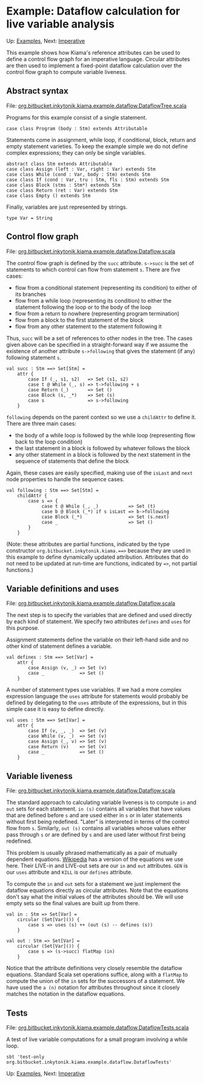 # Example: Dataflow calculation for live variable analysis

Up: [Examples](Examples.md), Next: [Imperative](Imperative.md)

This example shows how Kiama's reference attributes can be used to
define a control flow graph for an imperative language. Circular
attributes are then used to implement a fixed-point dataflow
calculation over the control flow graph to compute variable liveness.

## Abstract syntax

File: [org.bitbucket.inkytonik.kiama.example.dataflow.DataflowTree.scala](https://bitbucket.org/inkytonik/kiama/src/default/library/src/org/bitbucket/inkytonik/kiama/example/dataflow/DataflowTree.scala)

Programs for this example consist of a single statement.

```
case class Program (body : Stm) extends Attributable
```

Statements come in assignment, while loop, if conditional, block,
return and empty statement varieties. To keep the example simple we do
not define complex expressions; they can only be single variables.

```
abstract class Stm extends Attributable
case class Assign (left : Var, right : Var) extends Stm
case class While (cond : Var, body : Stm) extends Stm
case class If (cond : Var, tru : Stm, fls : Stm) extends Stm
case class Block (stms : Stm*) extends Stm
case class Return (ret : Var) extends Stm
case class Empty () extends Stm
```

Finally, variables are just represented by strings.

```
type Var = String
```

## Control flow graph

File: [org.bitbucket.inkytonik.kiama.example.dataflow.Dataflow.scala](https://bitbucket.org/inkytonik/kiama/src/default/library/src/org/bitbucket/inkytonik/kiama/example/dataflow/Dataflow.scala)

The control flow graph is defined by the `succ` attribute. `s->succ`
is the set of statements to which control can flow from statement `s`.
There are five cases:

  * flow from a conditional statement (representing its condition) to  either of its branches
  * flow from a while loop (representing its condition) to either the  statement following the loop or to the body of the loop
  * flow from a return to nowhere (representing program termination)
  * flow from a block to the first statement of the block
  * flow from any other statement to the statement following it

Thus, `succ` will be a set of references to other nodes in the tree.
The cases given above can be specified in a straight-forward way if we
assume the existence of another attribute `s->following` that gives
the statement (if any) following statement `s`.

```
val succ : Stm ==> Set[Stm] =
    attr {
        case If (_, s1, s2)   => Set (s1, s2)
        case t @ While (_, s) => t->following + s
        case Return (_)       => Set ()
        case Block (s, _*)    => Set (s)
        case s                => s->following
    }
```

`following` depends on the parent context so we use a `childAttr` to
define it. There are three main cases:

  * the body of a while loop is followed by the while loop (representing  flow back to the loop condition)
  * the last statement in a block is followed by whatever follows the block
  * any other statement in a block is followed by the next statement in the sequence of statements that define the block

Again, these cases are easily specified, making use of the `isLast` and
`next` node properties to handle the sequence cases.

```
val following : Stm ==> Set[Stm] =
    childAttr {
        case s => {
             case t @ While (_, _)           => Set (t)
             case b @ Block (_*) if s isLast => b->following
             case Block (_*)                 => Set (s.next)
             case _                          => Set ()
        }
    }
```

(Note: these attributes are partial functions, indicated by the type constructor
`org.bitbucket.inkytonik.kiama.==>` because they are used in this example to define dynamically updated
attribution. Attributes that do not need to be updated at run-time are functions,
indicated by `=>`, not partial functions.)

## Variable definitions and uses

File: [org.bitbucket.inkytonik.kiama.example.dataflow.Dataflow.scala](https://bitbucket.org/inkytonik/kiama/src/default/library/src/org/bitbucket/inkytonik/kiama/example/dataflow/Dataflow.scala)

The next step is to specify the variables that are defined and used
directly by each kind of statement. We specify two attributes
`defines` and `uses` for this purpose.

Assignment statements define the variable on their left-hand side and
no other kind of statement defines a variable.

```
val defines : Stm ==> Set[Var] =
    attr {
        case Assign (v, _) => Set (v)
        case _             => Set ()
    }
```

A number of statement types use variables. If we had a more complex
expression language the `uses` attribute for statements would probably
be defined by delegating to the `uses` attribute of the expressions,
but in this simple case it is easy to define directly.

```
val uses : Stm ==> Set[Var] =
    attr {
        case If (v, _, _)  => Set (v)
        case While (v, _)  => Set (v)
        case Assign (_, v) => Set (v)
        case Return (v)    => Set (v)
        case _             => Set ()
    }
```

## Variable liveness

File: [org.bitbucket.inkytonik.kiama.example.dataflow.Dataflow.scala](https://bitbucket.org/inkytonik/kiama/src/default/library/src/org/bitbucket/inkytonik/kiama/example/dataflow/Dataflow.scala)

The standard approach to calculating variable liveness is to compute
`in` and `out` sets for each statement. `in (s)` contains all
variables that have values that are defined before `s` and are used
either in `s` or in later statements without first being redefined.
"Later" is interpreted in terms of the control flow from `s`.
Similarly, `out (s)` contains all variables whose values either pass
through `s` or are defined by `s` and are used later without first
being redefined.

This problem is usually phrased mathematically as a pair of mutually
dependent equations.
[Wikipedia](http://en.wikipedia.org/wiki/Live_variable_analysis)
has a version of the equations we use here. Their LIVE-in and LIVE-out
sets are our `in` and `out` attributes.  `GEN` is our `uses` attribute
and `KILL` is our `defines` attribute.

To compute the `in` and `out` sets for a statement we just implement
the dataflow equations directly as circular attributes. Note that the
equations don't say what the initial values of the attributes should
be. We will use empty sets so the final values are built up from
there.

```
val in : Stm => Set[Var] =
    circular (Set[Var]()) {
        case s => uses (s) ++ (out (s) -- defines (s))
    }

val out : Stm => Set[Var] =
    circular (Set[Var]()) {
        case s => (s->succ) flatMap (in)
    }
```

Notice that the attribute definitions very closely resemble the
dataflow equations. Standard Scala set operations suffice, along with
a `flatMap` to compute the union of the `in` sets for the successors
of a statement. We have used the `a (n)` notation for attributes
throughout since it closely matches the notation in the dataflow
equations.

## Tests

File: [org.bitbucket.inkytonik.kiama.example.dataflow.DataflowTests.scala](https://bitbucket.org/inkytonik/kiama/src/default/library/src/org/bitbucket/inkytonik/kiama/example/dataflow/DataflowTests.scala)

A test of live variable computations for a small program involving a
while loop.

```
sbt 'test-only org.bitbucket.inkytonik.kiama.example.dataflow.DataflowTests'
```

Up: [Examples](Examples.md), Next: [Imperative](Imperative.md)
